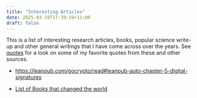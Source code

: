 ```yaml
---
title: "Interesting Articles"
date: 2025-03-19T17:39:59+11:00
draft: false
---
```


This is a list of interesting research articles, books, popular science write-up and other general writings that I have come across over the years. See [quotes](/pages/personal/quotes/) for a look on some of my favorite quotes from these and other sources.

- https://leanpub.com/gocrypto/read#leanpub-auto-chapter-5-digital-signatures

- [List of Books that changed the world](https://web.mnstate.edu/schwartz/centurylist2.html)